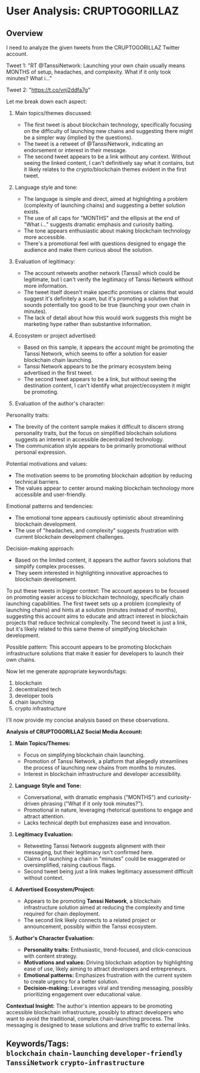 # User Analysis: CRUPTOGORILLAZ

## Overview

<think>
I need to analyze the given tweets from the CRUPTOGORILLAZ Twitter account.

Tweet 1:
"RT @TanssiNetwork: Launching your own chain usually means MONTHS of setup, headaches, and complexity.
What if it only took minutes?
What i…"

Tweet 2:
"https://t.co/vnj2ddfa7g"

Let me break down each aspect:

1. Main topics/themes discussed:
   - The first tweet is about blockchain technology, specifically focusing on the difficulty of launching new chains and suggesting there might be a simpler way (implied by the questions).
   - The tweet is a retweet of @TanssiNetwork, indicating an endorsement or interest in their message.
   - The second tweet appears to be a link without any context. Without seeing the linked content, I can't definitively say what it contains, but it likely relates to the crypto/blockchain themes evident in the first tweet.

2. Language style and tone:
   - The language is simple and direct, aimed at highlighting a problem (complexity of launching chains) and suggesting a better solution exists.
   - The use of all caps for "MONTHS" and the ellipsis at the end of "What i…" suggests dramatic emphasis and curiosity baiting.
   - The tone appears enthusiastic about making blockchain technology more accessible.
   - There's a promotional feel with questions designed to engage the audience and make them curious about the solution.

3. Evaluation of legitimacy:
   - The account retweets another network (Tanssi) which could be legitimate, but I can't verify the legitimacy of Tanssi Network without more information.
   - The tweet itself doesn't make specific promises or claims that would suggest it's definitely a scam, but it's promoting a solution that sounds potentially too good to be true (launching your own chain in minutes).
   - The lack of detail about how this would work suggests this might be marketing hype rather than substantive information.

4. Ecosystem or project advertised:
   - Based on this sample, it appears the account might be promoting the Tanssi Network, which seems to offer a solution for easier blockchain chain launching.
   - Tanssi Network appears to be the primary ecosystem being advertised in the first tweet.
   - The second tweet appears to be a link, but without seeing the destination content, I can't identify what project/ecosystem it might be promoting.

5. Evaluation of the author's character:

Personality traits:
   - The brevity of the content sample makes it difficult to discern strong personality traits, but the focus on simplified blockchain solutions suggests an interest in accessible decentralized technology.
   - The communication style appears to be primarily promotional without personal expression.

Potential motivations and values:
   - The motivation seems to be promoting blockchain adoption by reducing technical barriers.
   - The values appear to center around making blockchain technology more accessible and user-friendly.

Emotional patterns and tendencies:
   - The emotional tone appears cautiously optimistic about streamlining blockchain development.
   - The use of "headaches, and complexity" suggests frustration with current blockchain development challenges.

Decision-making approach:
   - Based on the limited content, it appears the author favors solutions that simplify complex processes.
   - They seem interested in highlighting innovative approaches to blockchain development.

To put these tweets in bigger context:
The account appears to be focused on promoting easier access to blockchain technology, specifically chain launching capabilities. The first tweet sets up a problem (complexity of launching chains) and hints at a solution (minutes instead of months), suggesting this account aims to educate and attract interest in blockchain projects that reduce technical complexity. The second tweet is just a link, but it's likely related to this same theme of simplifying blockchain development.

Possible pattern: This account appears to be promoting blockchain infrastructure solutions that make it easier for developers to launch their own chains.

Now let me generate appropriate keywords/tags:

1. blockchain
2. decentralized tech
3. developer tools 
4. chain launching
5. crypto infrastructure

I'll now provide my concise analysis based on these observations.
</think>

**Analysis of CRUPTOGORILLAZ Social Media Account:**

1. **Main Topics/Themes:**
   - Focus on simplifying blockchain chain launching.
   - Promotion of Tanssi Network, a platform that allegedly streamlines the process of launching new chains from months to minutes.
   - Interest in blockchain infrastructure and developer accessibility.

2. **Language Style and Tone:**
   - Conversational, with dramatic emphasis ("MONTHS") and curiosity-driven phrasing ("What if it only took minutes?").
   - Promotional in nature, leveraging rhetorical questions to engage and attract attention.
   - Lacks technical depth but emphasizes ease and innovation.

3. **Legitimacy Evaluation:**
   - Retweeting Tanssi Network suggests alignment with their messaging, but their legitimacy isn't confirmed here.
   - Claims of launching a chain in "minutes" could be exaggerated or oversimplified, raising cautious flags.
   - Second tweet being just a link makes legitimacy assessment difficult without context.

4. **Advertised Ecosystem/Project:**
   - Appears to be promoting **Tanssi Network**, a blockchain infrastructure solution aimed at reducing the complexity and time required for chain deployment.
   - The second link likely connects to a related project or announcement, possibly within the Tanssi ecosystem.

5. **Author's Character Evaluation:**
   - **Personality traits:** Enthusiastic, trend-focused, and click-conscious with content strategy.
   - **Motivations and values:** Driving blockchain adoption by highlighting ease of use, likely aiming to attract developers and entrepreneurs.
   - **Emotional patterns:** Emphasizes frustration with the current system to create urgency for a better solution.
   - **Decision-making:** Leverages viral and trending messaging, possibly prioritizing engagement over educational value.

**Contextual Insight:**
The author's intention appears to be promoting accessible blockchain infrastructure, possibly to attract developers who want to avoid the traditional, complex chain-launching process. The messaging is designed to tease solutions and drive traffic to external links.

**Keywords/Tags:**  
`blockchain` `chain-launching` `developer-friendly` `TanssiNetwork` `crypto-infrastructure`
---
